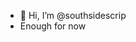 - 👋 Hi, I’m @southsidescrip
-  Enough for now

<!---
southsidescrip/southsidescrip is a ✨ special ✨ repository because its `README.md` (this file) appears on your GitHub profile.
You can click the Preview link to take a look at your changes.
--->
